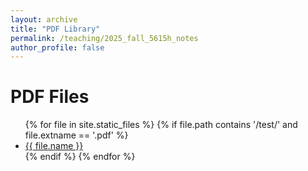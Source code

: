 ```yaml
---
layout: archive
title: "PDF Library"
permalink: /teaching/2025_fall_5615h_notes
author_profile: false
---
```


# PDF Files

<ul>
  {% for file in site.static_files %}
    {% if file.path contains '/test/' and file.extname == '.pdf' %}
      <li><a href="{{ file.path }}">{{ file.name }}</a></li>
    {% endif %}
  {% endfor %}
</ul>
